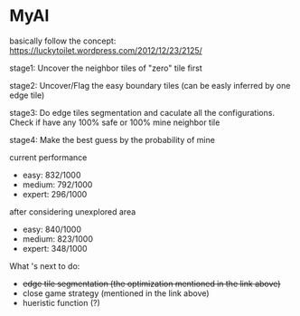 # MyAI

basically follow the concept: https://luckytoilet.wordpress.com/2012/12/23/2125/



stage1: Uncover the neighbor tiles of "zero" tile first

stage2: Uncover/Flag the easy boundary tiles (can be easly inferred by one edge tile)

stage3: Do edge tiles segmentation and caculate all the configurations. Check if have any 100% safe or 100% mine neighbor tile

stage4: Make the best guess by the probability of mine



current performance

- easy: 832/1000
- medium: 792/1000
- expert: 296/1000



after considering unexplored area

- easy: 840/1000
- medium: 823/1000
- expert: 348/1000



What 's next to do: 

- ~~edge tile segmentation (the optimization mentioned in the link above)~~
- close game strategy (mentioned in the link above)
- hueristic function (?)